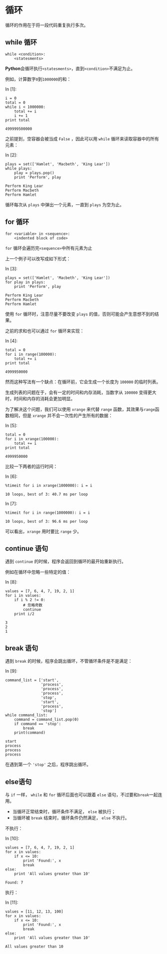 # 循环

循环的作用在于将一段代码重复执行多次。

## while 循环

```
while <condition>:
    <statesments> 
```

**Python**会循环执行`<statesments>`，直到`<condition>`不满足为止。

例如，计算数字`0`到`1000000`的和：

In [1]:

```
i = 0
total = 0
while i < 1000000:
    total += i
    i += 1
print total

```

```
499999500000

```

之前提到，空容器会被当成 `False` ，因此可以用 `while` 循环来读取容器中的所有元素：

In [2]:

```
plays = set(['Hamlet', 'Macbeth', 'King Lear'])
while plays:
    play = plays.pop()
    print 'Perform', play

```

```
Perform King Lear
Perform Macbeth
Perform Hamlet

```

循环每次从 `plays` 中弹出一个元素，一直到 `plays` 为空为止。

## for 循环

```
for <variable> in <sequence>:
    <indented block of code> 
```

`for` 循环会遍历完`<sequence>`中所有元素为止

上一个例子可以改写成如下形式：

In [3]:

```
plays = set(['Hamlet', 'Macbeth', 'King Lear'])
for play in plays:
    print 'Perform', play

```

```
Perform King Lear
Perform Macbeth
Perform Hamlet

```

使用 `for` 循环时，注意尽量不要改变 `plays` 的值，否则可能会产生意想不到的结果。

之前的求和也可以通过 `for` 循环来实现：

In [4]:

```
total = 0
for i in range(100000):
    total += i
print total

```

```
4999950000

```

然而这种写法有一个缺点：在循环前，它会生成一个长度为 `100000` 的临时列表。

生成列表的问题在于，会有一定的时间和内存消耗，当数字从 `100000` 变得更大时，时间和内存的消耗会更加明显。

为了解决这个问题，我们可以使用 `xrange` 来代替 `range` 函数，其效果与`range`函数相同，但是 `xrange` 并不会一次性的产生所有的数据：

In [5]:

```
total = 0
for i in xrange(100000):
    total += i
print total

```

```
4999950000

```

比较一下两者的运行时间：

In [6]:

```
%timeit for i in xrange(1000000): i = i

```

```
10 loops, best of 3: 40.7 ms per loop

```

In [7]:

```
%timeit for i in range(1000000): i = i

```

```
10 loops, best of 3: 96.6 ms per loop

```

可以看出，`xrange` 用时要比 `range` 少。

## continue 语句

遇到 `continue` 的时候，程序会返回到循环的最开始重新执行。

例如在循环中忽略一些特定的值：

In [8]:

```
values = [7, 6, 4, 7, 19, 2, 1]
for i in values:
    if i % 2 != 0:
        # 忽略奇数
        continue
    print i/2

```

```
3
2
1

```

## break 语句

遇到 `break` 的时候，程序会跳出循环，不管循环条件是不是满足：

In [9]:

```
command_list = ['start', 
                'process', 
                'process',
                'process', 
                'stop', 
                'start', 
                'process', 
                'stop']
while command_list:
    command = command_list.pop(0)
    if command == 'stop':
        break
    print(command)

```

```
start
process
process
process

```

在遇到第一个 `'stop'` 之后，程序跳出循环。

## else语句

与 `if` 一样， `while` 和 `for` 循环后面也可以跟着 `else` 语句，不过要和`break`一起连用。

*   当循环正常结束时，循环条件不满足， `else` 被执行；
*   当循环被 `break` 结束时，循环条件仍然满足， `else` 不执行。

不执行：

In [10]:

```
values = [7, 6, 4, 7, 19, 2, 1]
for x in values:
    if x <= 10:
        print 'Found:', x
        break
else:
    print 'All values greater than 10'

```

```
Found: 7

```

执行：

In [11]:

```
values = [11, 12, 13, 100]
for x in values:
    if x <= 10:
        print 'Found:', x
        break
else:
    print 'All values greater than 10'

```

```
All values greater than 10

```